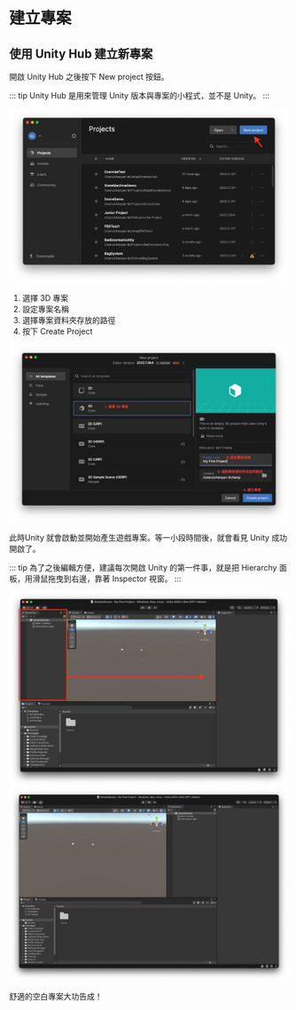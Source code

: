 # 建立專案

## 使用 Unity Hub 建立新專案
開啟 Unity Hub 之後按下 New project 按鈕。

::: tip Unity Hub
是用來管理 Unity 版本與專案的小程式，並不是 Unity。
:::

![Unity Hub](./01.png)

1. 選擇 3D 專案
1. 設定專案名稱
1. 選擇專案資料夾存放的路徑
1. 按下 Create Project 

![Unity Hub create project](./02.png)

此時Unity 就會啟動並開始產生遊戲專案。等一小段時間後，就會看見 Unity 成功開啟了。

::: tip 
為了之後編輯方便，建議每次開啟 Unity 的第一件事，就是把 Hierarchy 面板，用滑鼠拖曳到右邊，靠著 Inspector 視窗。
:::

![Unity](./03.png)
![Unity](./04.png)

舒適的空白專案大功告成！